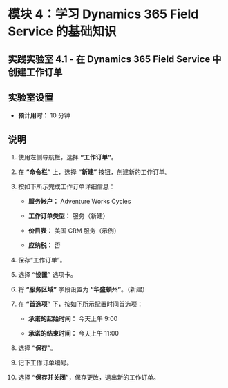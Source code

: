 ﻿---
lab:
    title: '实验室 4.1： 在 Dynamics 365 Field Service 中创建工作订单'
    module: '模块 4： 学习 Dynamics 365 Field Service 的基础知识'
---

模块 4：学习 Dynamics 365 Field Service 的基础知识
========================

## 实践实验室 4.1 - 在 Dynamics 365 Field Service 中创建工作订单

## 实验室设置

  - **预计用时：** 10 分钟

## 说明

1. 使用左侧导航栏，选择 **“工作订单”**。

2. 在 **“命令栏”** 上，选择 **“新建”** 按钮，创建新的工作订单。

3. 按如下所示完成工作订单详细信息：

	- **服务帐户：** Adventure Works Cycles

	- **工作订单类型：** 服务（新建）

	- **价目表：** 美国 CRM 服务（示例）

	- **应纳税：** 否

4. 保存“工作订单”。

4. 选择 **“设置”** 选项卡。

5. 将 **“服务区域”** 字段设置为 **“华盛顿州”**。（新建）

6. 在 **“首选项”** 下，按如下所示配置时间首选项：

	- **承诺的起始时间：** 今天上午 9:00

	- **承诺的结束时间：** 今天上午 11:00

7. 选择 **“保存”**。

8. 记下工作订单编号。 

9. 选择 **“保存并关闭”**，保存更改，退出新的工作订单。
